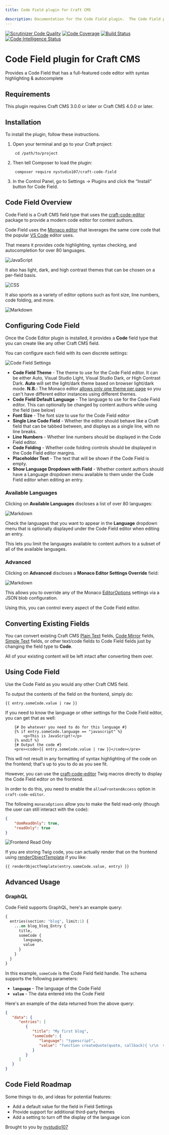 ```yaml
---
title: Code Field plugin for Craft CMS

description: Documentation for the Code Field plugin.  The Code Field plugin provides a Code Field that has a full-featured code editor with syntax highlighting & autocomplete
---
```

[![Scrutinizer Code Quality](https://scrutinizer-ci.com/g/nystudio107/craft-code-field/badges/quality-score.png?b=develop-v3)](https://scrutinizer-ci.com/g/nystudio107/craft-code-field/?branch=develop-v3) [![Code Coverage](https://scrutinizer-ci.com/g/nystudio107/craft-code-field/badges/coverage.png?b=develop-v3)](https://scrutinizer-ci.com/g/nystudio107/craft-code-field/?branch=develop-v3) [![Build Status](https://scrutinizer-ci.com/g/nystudio107/craft-code-field/badges/build.png?b=develop-v3)](https://scrutinizer-ci.com/g/nystudio107/craft-code-field/build-status/develop-v3) [![Code Intelligence Status](https://scrutinizer-ci.com/g/nystudio107/craft-code-field/badges/code-intelligence.svg?b=develop-v3)](https://scrutinizer-ci.com/code-intelligence)

# Code Field plugin for Craft CMS

Provides a Code Field that has a full-featured code editor with syntax highlighting & autocomplete

## Requirements

This plugin requires Craft CMS 3.0.0 or later or Craft CMS 4.0.0 or later.

## Installation

To install the plugin, follow these instructions.

1. Open your terminal and go to your Craft project:

        cd /path/to/project

2. Then tell Composer to load the plugin:

        composer require nystudio107/craft-code-field

3. In the Control Panel, go to Settings → Plugins and click the “Install” button for Code Field.

## Code Field Overview

Code Field is a Craft CMS field type that uses the [craft-code-editor](https://github.com/nystudio107/craft-code-editor) package to provide a modern code editor for content authors.

Code Field uses the [Monaco editor](https://microsoft.github.io/monaco-editor/) that leverages the same core code that the popular [VS Code](https://code.visualstudio.com/) editor uses.

That means it provides code highlighting, syntax checking, and autocompletion for over 80 languages.

![JavaScript](./resources/screenshots/code-field-javascript-autocomplete.png)

It also has light, dark, and high contrast themes that can be chosen on a per-field basis.

![CSS](./resources/screenshots/code-field-css-picker.png)

It also sports as a variety of editor options such as font size, line numbers, code folding, and more.

![Markdown](./resources/screenshots/code-field-markdown.png)

## Configuring Code Field

Once the Code Editor plugin is installed, it provides a **Code** field type that you can create like any other Craft CMS field.

You can configure each field with its own discrete settings:

![Code Field Settings](./resources/screenshots/code-field-settings.png)

* **Code Field Theme** - The theme to use for the Code Field editor. It can be either Auto, Visual Studio Light, Visual Studio Dark, or High Contrast Dark. **Auto** will set the light/dark theme based on browser light/dark mode. **N.B.:** The Monaco editor [allows only one theme per page](https://github.com/microsoft/monaco-editor/issues/338) so you can't have different editor instances using different themes.
* **Code Field Default Language** - The language to use for the Code Field editor. This can optionally be changed by content authors while using the field (see below)
* **Font Size** - The font size to use for the Code Field editor
* **Single Line Code Field** - Whether the editor should behave like a Craft field that can be tabbed between, and displays as a single line, with no line breaks.
* **Line Numbers** - Whether line numbers should be displayed in the Code Field editor.
* **Code Folding** - Whether code folding controls should be displayed in the Code Field editor margins.
* **Placeholder Text** - The text that will be shown if the Code Field is empty.
* **Show Language Dropdown with Field** - Whether content authors should have a Language dropdown menu available to them under the Code Field editor when editing an entry.

### Available Languages

Clicking on **Available Languages** discloses a list of over 80 languages:

![Markdown](./resources/screenshots/code-field-languages.png)

Check the languages that you want to appear in the **Language** dropdown menu that is optionally displayed under the Code Field editor when editing an entry.

This lets you limit the languages available to content authors to a subset of all of the available languages.

### Advanced

Clicking on **Advanced** discloses a **Monaco Editor Settings Override** field:

![Markdown](./resources/screenshots/code-field-options-override.png)

This allows you to override any of the Monaco [EditorOptions](https://microsoft.github.io/monaco-editor/api/interfaces/monaco.editor.IEditorOptions.html) settings via a JSON blob configuration.

Using this, you can control every aspect of the Code Field editor.

## Converting Existing Fields

You can convert existing Craft CMS [Plain Text](https://craftcms.com/docs/4.x/plain-text-fields.html) fields, [Code Mirror](https://plugins.craftcms.com/code-mirror) fields, [Simple Text](https://plugins.craftcms.com/simple-text) fields, or other text/code fields to Code Field fields just by changing the field type to **Code**.

All of your existing content will be left intact after converting them over.

## Using Code Field

Use the Code Field as you would any other Craft CMS field.

To output the contents of the field on the frontend, simply do:

```twig
{{ entry.someCode.value | raw }}
```

If you need to know the language or other settings for the Code Field editor, you can get that as well:

```twig
    {# Do whatever you need to do for this language #}
    {% if entry.someCode.language == "javascript" %}
        <p>This is JavaScript!</p>
    {% endif %}
    {# Output the code #}
    <pre><code>{{ entry.someCode.value | raw }}</code></pre>
```

This will not result in any formatting of syntax highlighting of the code on the frontend; that's up to you to do as you see fit.

However, you can use the [craft-code-editor](https://github.com/nystudio107/craft-code-editor#in-frontend-templates) Twig macros directly to display the Code Field editor on the frontend.

In order to do this, you need to enable the `allowFrontendAccess` option in `craft-code-editor`.

The following `monacoOptions` allow you to make the field read-only (though the user can still interact with the code):
```json
{
    "domReadOnly": true,
    "readOnly": true
}
```

![Frontend Read Only](./resources/screenshots/code-field-frontend-read-only.png)

If you are storing Twig code, you can actually render that on the frontend using [renderObjectTemplate](https://craftcms.com/docs/4.x/dev/functions.html#renderobjecttemplate) if you like:

```twig
{{ renderObjectTemplate(entry.someCode.value, entry) }}
```

## Advanced Usage

### GraphQL

Code Field supports GraphQL, here's an example query:

```GraphQL
{
  entries(section: "blog", limit:1) {
    ...on blog_blog_Entry {
      title,
      someCode {
        language,
        value
      }
    }
  }
}
```

In this example, `someCode` is the Code Field field handle. The schema supports the following parameters:

* **`language`** - The language of the Code Field
* **`value`** - The data entered into the Code Field

Here's an example of the data returned from the above query:

```json
{
   "data": {
      "entries": [
         {
            "title": "My first blog",
            "someCode": {
               "language": "typescript",
               "value": "function createQuote(quote, callback){ \r\n  var myQuote = \"Like I always say, \" + quote;\r\n  callback(myQuote); // 2\r\n}\r\n\r\nfunction logQuote(quote: string){\r\n  console.log(quote);\r\n}\r\n\r\ncreateQuote(\"eat your vegetables!\", logQuote); // 1"
            }
         }
      ]
   }
}
```

## Code Field Roadmap

Some things to do, and ideas for potential features:

* Add a default value for the field in Field Settings
* Provide support for additional third-party themes
* Add a setting to turn off the display of the language icon

Brought to you by [nystudio107](https://nystudio107.com)
